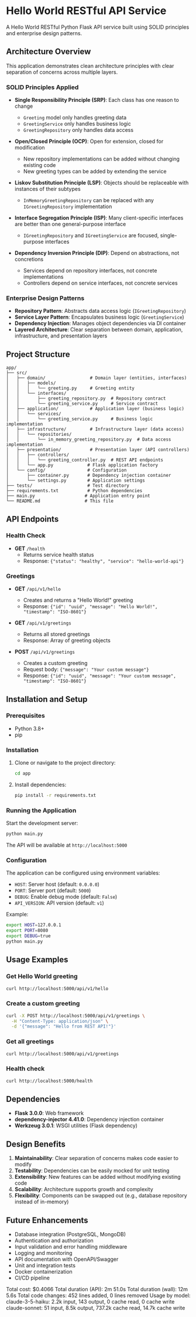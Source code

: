 # Hello World RESTful API Service

A Hello World RESTful Python Flask API service built using SOLID principles and enterprise design patterns.

## Architecture Overview

This application demonstrates clean architecture principles with clear separation of concerns across multiple layers.

### SOLID Principles Applied

- **Single Responsibility Principle (SRP)**: Each class has one reason to change
  - `Greeting` model only handles greeting data
  - `GreetingService` only handles business logic
  - `GreetingRepository` only handles data access

- **Open/Closed Principle (OCP)**: Open for extension, closed for modification
  - New repository implementations can be added without changing existing code
  - New greeting types can be added by extending the service

- **Liskov Substitution Principle (LSP)**: Objects should be replaceable with instances of their subtypes
  - `InMemoryGreetingRepository` can be replaced with any `IGreetingRepository` implementation

- **Interface Segregation Principle (ISP)**: Many client-specific interfaces are better than one general-purpose interface
  - `IGreetingRepository` and `IGreetingService` are focused, single-purpose interfaces

- **Dependency Inversion Principle (DIP)**: Depend on abstractions, not concretions
  - Services depend on repository interfaces, not concrete implementations
  - Controllers depend on service interfaces, not concrete services

### Enterprise Design Patterns

- **Repository Pattern**: Abstracts data access logic (`IGreetingRepository`)
- **Service Layer Pattern**: Encapsulates business logic (`GreetingService`)
- **Dependency Injection**: Manages object dependencies via DI container
- **Layered Architecture**: Clear separation between domain, application, infrastructure, and presentation layers

## Project Structure

```
app/
├── src/
│   ├── domain/                 # Domain layer (entities, interfaces)
│   │   ├── models/
│   │   │   └── greeting.py     # Greeting entity
│   │   └── interfaces/
│   │       ├── greeting_repository.py  # Repository contract
│   │       └── greeting_service.py     # Service contract
│   ├── application/            # Application layer (business logic)
│   │   └── services/
│   │       └── greeting_service.py     # Business logic implementation
│   ├── infrastructure/         # Infrastructure layer (data access)
│   │   └── repositories/
│   │       └── in_memory_greeting_repository.py  # Data access implementation
│   ├── presentation/           # Presentation layer (API controllers)
│   │   ├── controllers/
│   │   │   └── greeting_controller.py  # REST API endpoints
│   │   └── app.py             # Flask application factory
│   └── config/                # Configuration
│       ├── container.py       # Dependency injection container
│       └── settings.py        # Application settings
├── tests/                     # Test directory
├── requirements.txt           # Python dependencies
├── main.py                   # Application entry point
└── README.md                 # This file
```

## API Endpoints

### Health Check
- **GET** `/health`
  - Returns service health status
  - Response: `{"status": "healthy", "service": "hello-world-api"}`

### Greetings
- **GET** `/api/v1/hello`
  - Creates and returns a "Hello World!" greeting
  - Response: `{"id": "uuid", "message": "Hello World!", "timestamp": "ISO-8601"}`

- **GET** `/api/v1/greetings`
  - Returns all stored greetings
  - Response: Array of greeting objects

- **POST** `/api/v1/greetings`
  - Creates a custom greeting
  - Request body: `{"message": "Your custom message"}`
  - Response: `{"id": "uuid", "message": "Your custom message", "timestamp": "ISO-8601"}`

## Installation and Setup

### Prerequisites
- Python 3.8+
- pip

### Installation

1. Clone or navigate to the project directory:
   ```bash
   cd app
   ```

2. Install dependencies:
   ```bash
   pip install -r requirements.txt
   ```

### Running the Application

Start the development server:
```bash
python main.py
```

The API will be available at `http://localhost:5000`

### Configuration

The application can be configured using environment variables:

- `HOST`: Server host (default: `0.0.0.0`)
- `PORT`: Server port (default: `5000`)
- `DEBUG`: Enable debug mode (default: `False`)
- `API_VERSION`: API version (default: `v1`)

Example:
```bash
export HOST=127.0.0.1
export PORT=8080
export DEBUG=true
python main.py
```

## Usage Examples

### Get Hello World greeting
```bash
curl http://localhost:5000/api/v1/hello
```

### Create a custom greeting
```bash
curl -X POST http://localhost:5000/api/v1/greetings \
  -H "Content-Type: application/json" \
  -d '{"message": "Hello from REST API!"}'
```

### Get all greetings
```bash
curl http://localhost:5000/api/v1/greetings
```

### Health check
```bash
curl http://localhost:5000/health
```

## Dependencies

- **Flask 3.0.0**: Web framework
- **dependency-injector 4.41.0**: Dependency injection container
- **Werkzeug 3.0.1**: WSGI utilities (Flask dependency)

## Design Benefits

1. **Maintainability**: Clear separation of concerns makes code easier to modify
2. **Testability**: Dependencies can be easily mocked for unit testing
3. **Extensibility**: New features can be added without modifying existing code
4. **Scalability**: Architecture supports growth and complexity
5. **Flexibility**: Components can be swapped out (e.g., database repository instead of in-memory)

## Future Enhancements

- Database integration (PostgreSQL, MongoDB)
- Authentication and authorization
- Input validation and error handling middleware
- Logging and monitoring
- API documentation with OpenAPI/Swagger
- Unit and integration tests
- Docker containerization
- CI/CD pipeline

Total cost:            $0.4066
Total duration (API):  2m 51.0s
Total duration (wall): 12m 5.6s
Total code changes:    452 lines added, 0 lines removed
Usage by model:
    claude-3-5-haiku:  2.2k input, 143 output, 0 cache read, 0 cache write
       claude-sonnet:  51 input, 8.5k output, 737.2k cache read, 14.7k cache write
